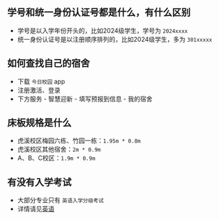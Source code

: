 ## 学号和统一身份认证号都是什么，有什么区别
- 学号是以入学年份开头的，比如2024级学生，学号为 `2024xxxx`
- 统一身份认证号是以注册顺序排列的，比如2024级学生，多为 `301xxxxx`

## 如何查找自己的宿舍
- 下载 `今日校园` app
- 注册激活、登录
- 下方服务 - 智慧迎新 - 填写预报到信息 - 我的宿舍

## 床板规格是什么
- 虎溪校区梅园六栋、竹园一栋：`1.95m * 0.8m`
- 虎溪校区其他宿舍：`2m * 0.9m`
- A、B、C校区：`1.9m * 0.9m`

## 有没有入学考试
- 大部分专业只有 `英语入学分级考试`
- 详情请见[英语](../../课程/英语.md)